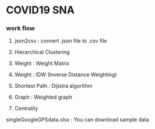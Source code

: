 # COVID19 SNA

### work flow  


1. json2csv : convert .json file to .csv file

2. Hierarchical Clustering

3. Weight : Weight Matrix

4. Weight : IDW (Inverse Distance Weighting)

5. Shortest Path : Dijistra algorithm

6. Graph : Weighted graph

7. Centrality

singleGoogleGPSdata.xlsx : You can download sample data

